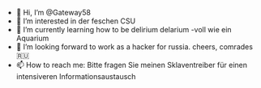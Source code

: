 - 👋 Hi, I’m @Gateway58
- 👀 I’m interested in der feschen CSU
- 🌱 I’m currently learning how to be delirium delarium -voll wie ein Aquarium
- 💞️ I’m looking forward to work as a hacker for russia. cheers, comrades 🇷🇺
- 📫 How to reach me: Bitte fragen Sie meinen Sklaventreiber für einen intensiveren Informationsaustausch
<!---
Gateway58/Gateway58 is a ✨ special ✨ repository because its `README.md` (this file) appears on your GitHub profile.
You can click the Preview link to take a look at your changes.
--->
